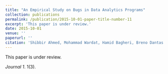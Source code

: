 ```yaml
---
title: "An Empirical Study on Bugs in Data Analytics Programs"
collection: publications
permalink: /publication/2015-10-01-paper-title-number-11
excerpt: 'This paper is under review.'
date: 2015-10-01
venue: ''
paperurl: ''
citation: 'Shibbir Ahmed, Mohammad Wardat, Hamid Bagheri, Breno Dantas Cruz, and Hridesh Rajan, An Empirical Study on Bugs in Data Analytics Programs. (Under Review).'
---
```

This paper is under review.

<!-- [Download paper here]() -->

<i>Journal 1</i>. 1(3).